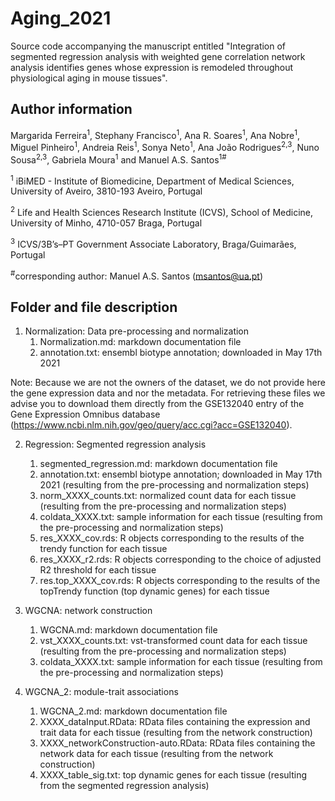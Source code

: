 # Aging_2021
Source code accompanying the manuscript entitled "Integration of segmented regression analysis with weighted gene correlation network analysis identifies genes whose expression is remodeled throughout physiological aging in mouse tissues".

## Author information
Margarida Ferreira<sup>1</sup>, Stephany Francisco<sup>1</sup>, Ana R. Soares<sup>1</sup>, Ana Nobre<sup>1</sup>, Miguel Pinheiro<sup>1</sup>, Andreia Reis<sup>1</sup>, Sonya Neto<sup>1</sup>, Ana João Rodrigues<sup>2,3</sup>, Nuno Sousa<sup>2,3</sup>, Gabriela Moura<sup>1</sup> and Manuel A.S. Santos<sup>1#</sup>

<sup>1</sup> iBiMED - Institute of Biomedicine, Department of Medical Sciences, University of Aveiro, 3810-193 Aveiro, Portugal

<sup>2</sup> Life and Health Sciences Research Institute (ICVS), School of Medicine, University of Minho, 4710-057 Braga, Portugal

<sup>3</sup> ICVS/3B’s–PT Government Associate Laboratory, Braga/Guimarães, Portugal

<sup>#</sup>corresponding author: Manuel A.S. Santos (msantos@ua.pt)

## Folder and file description

1. Normalization: Data pre-processing and normalization
   1. Normalization.md: markdown documentation file
   2. annotation.txt: ensembl biotype annotation; downloaded in May 17th 2021

Note: Because we are not the owners of the dataset, we do not provide here the gene expression data and nor the metadata. For retrieving these files we advise you to download them directly from the GSE132040 entry of the Gene Expression Omnibus database (https://www.ncbi.nlm.nih.gov/geo/query/acc.cgi?acc=GSE132040).

2. Regression: Segmented regression analysis
   1. segmented_regression.md: markdown documentation file
   2. annotation.txt: ensembl biotype annotation; downloaded in May 17th 2021 (resulting from the pre-processing and normalization steps)
   3. norm_XXXX_counts.txt: normalized count data for each tissue (resulting from the pre-processing and normalization steps)
   4. coldata_XXXX.txt: sample information for each tissue (resulting from the pre-processing and normalization steps)
   5. res_XXXX_cov.rds: R objects corresponding to the results of the trendy function for each tissue
   6. res_XXXX_r2.rds: R objects corresponding to the choice of adjusted R2 threshold for each tissue
   7. res.top_XXXX_cov.rds: R objects corresponding to the results of the topTrendy function (top dynamic genes) for each tissue

3. WGCNA: network construction
   1. WGCNA.md: markdown documentation file
   2. vst_XXXX_counts.txt: vst-transformed count data for each tissue (resulting from the pre-processing and normalization steps)
   3. coldata_XXXX.txt: sample information for each tissue (resulting from the pre-processing and normalization steps)
  
4. WGCNA_2: module-trait associations
   1. WGCNA_2.md: markdown documentation file
   2. XXXX_dataInput.RData: RData files containing the expression and trait data for each tissue (resulting from the network construction)
   3. XXXX_networkConstruction-auto.RData: RData files containing the network data for each tissue (resulting from the network construction)
   4. XXXX_table_sig.txt: top dynamic genes for each tissue (resulting from the segmented regression analysis)
